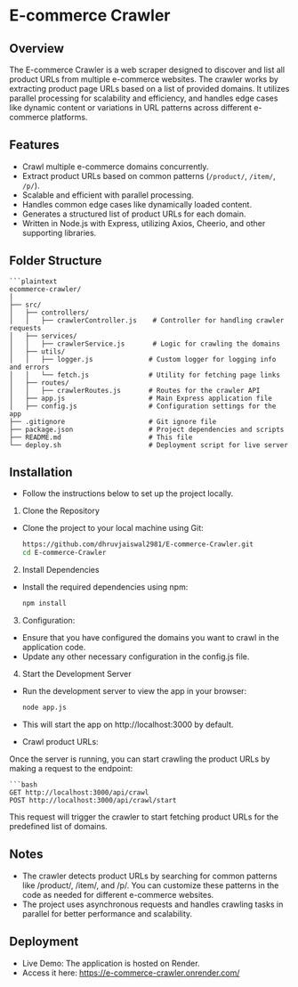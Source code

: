 # E-commerce Crawler

## Overview

The E-commerce Crawler is a web scraper designed to discover and list all product URLs from multiple e-commerce websites. The crawler works by extracting product page URLs based on a list of provided domains. It utilizes parallel processing for scalability and efficiency, and handles edge cases like dynamic content or variations in URL patterns across different e-commerce platforms.

## Features

- Crawl multiple e-commerce domains concurrently.
- Extract product URLs based on common patterns (`/product/`, `/item/`, `/p/`).
- Scalable and efficient with parallel processing.
- Handles common edge cases like dynamically loaded content.
- Generates a structured list of product URLs for each domain.
- Written in Node.js with Express, utilizing Axios, Cheerio, and other supporting libraries.

## Folder Structure

    ```plaintext
    ecommerce-crawler/
    │
    ├── src/
    │   ├── controllers/
    │   │   ├── crawlerController.js    # Controller for handling crawler requests
    │   ├── services/
    │   │   ├── crawlerService.js       # Logic for crawling the domains
    │   ├── utils/
    │   │   ├── logger.js              # Custom logger for logging info and errors
    │   │   └── fetch.js               # Utility for fetching page links
    │   ├── routes/
    │   │   ├── crawlerRoutes.js       # Routes for the crawler API
    │   ├── app.js                     # Main Express application file
    │   ├── config.js                  # Configuration settings for the app
    ├── .gitignore                     # Git ignore file
    ├── package.json                   # Project dependencies and scripts
    ├── README.md                      # This file
    └── deploy.sh                      # Deployment script for live server

## Installation
- Follow the instructions below to set up the project locally.

1. Clone the Repository
- Clone the project to your local machine using Git:
    ```bash
    https://github.com/dhruvjaiswal2981/E-commerce-Crawler.git
    cd E-commerce-Crawler

2. Install Dependencies
- Install the required dependencies using npm:
    ```bash
    npm install


3. Configuration:

- Ensure that you have configured the domains you want to crawl in the application code.
- Update any other necessary configuration in the config.js file.

4. Start the Development Server
- Run the development server to view the app in your browser:

    ```bash
    node app.js

- This will start the app on http://localhost:3000 by default.
- Crawl product URLs:

Once the server is running, you can start crawling the product URLs by making a request to the endpoint:

    ```bash
    GET http://localhost:3000/api/crawl
    POST http://localhost:3000/api/crawl/start

This request will trigger the crawler to start fetching product URLs for the predefined list of domains.

## Notes
- The crawler detects product URLs by searching for common patterns like /product/, /item/, and /p/. You can customize these patterns in the code as needed for different e-commerce websites.
- The project uses asynchronous requests and handles crawling tasks in parallel for better performance and scalability.


## Deployment
- Live Demo: The application is hosted on Render.
- Access it here: https://e-commerce-crawler.onrender.com/